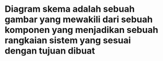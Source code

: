 # Diagram skema adalah sebuah gambar yang mewakili dari sebuah komponen yang menjadikan sebuah rangkaian sistem yang sesuai dengan tujuan dibuat
